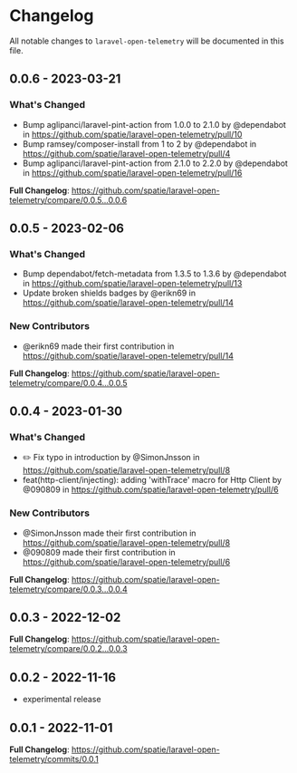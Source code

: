 # Changelog

All notable changes to `laravel-open-telemetry` will be documented in this file.

## 0.0.6 - 2023-03-21

### What's Changed

- Bump aglipanci/laravel-pint-action from 1.0.0 to 2.1.0 by @dependabot in https://github.com/spatie/laravel-open-telemetry/pull/10
- Bump ramsey/composer-install from 1 to 2 by @dependabot in https://github.com/spatie/laravel-open-telemetry/pull/4
- Bump aglipanci/laravel-pint-action from 2.1.0 to 2.2.0 by @dependabot in https://github.com/spatie/laravel-open-telemetry/pull/16

**Full Changelog**: https://github.com/spatie/laravel-open-telemetry/compare/0.0.5...0.0.6

## 0.0.5 - 2023-02-06

### What's Changed

- Bump dependabot/fetch-metadata from 1.3.5 to 1.3.6 by @dependabot in https://github.com/spatie/laravel-open-telemetry/pull/13
- Update broken shields badges by @erikn69 in https://github.com/spatie/laravel-open-telemetry/pull/14

### New Contributors

- @erikn69 made their first contribution in https://github.com/spatie/laravel-open-telemetry/pull/14

**Full Changelog**: https://github.com/spatie/laravel-open-telemetry/compare/0.0.4...0.0.5

## 0.0.4 - 2023-01-30

### What's Changed

- ✏️ Fix typo in introduction by @SimonJnsson in https://github.com/spatie/laravel-open-telemetry/pull/8
- feat(http-client/injecting): adding 'withTrace' macro for Http Client by @090809 in https://github.com/spatie/laravel-open-telemetry/pull/6

### New Contributors

- @SimonJnsson made their first contribution in https://github.com/spatie/laravel-open-telemetry/pull/8
- @090809 made their first contribution in https://github.com/spatie/laravel-open-telemetry/pull/6

**Full Changelog**: https://github.com/spatie/laravel-open-telemetry/compare/0.0.3...0.0.4

## 0.0.3 - 2022-12-02

**Full Changelog**: https://github.com/spatie/laravel-open-telemetry/compare/0.0.2...0.0.3

## 0.0.2 - 2022-11-16

- experimental release

## 0.0.1 - 2022-11-01

**Full Changelog**: https://github.com/spatie/laravel-open-telemetry/commits/0.0.1
